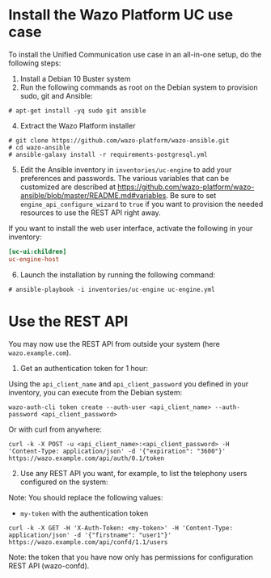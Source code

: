 # Install the Wazo Platform UC use case

To install the Unified Communication use case in an all-in-one
setup, do the following steps:

1. Install a Debian 10 Buster system
2. Run the following commands as root on the Debian system to
   provision sudo, git and Ansible:

```ShellSession
# apt-get install -yq sudo git ansible
```

4. Extract the Wazo Platform installer

```ShellSession
# git clone https://github.com/wazo-platform/wazo-ansible.git
# cd wazo-ansible
# ansible-galaxy install -r requirements-postgresql.yml
```

5. Edit the Ansible inventory in `inventories/uc-engine` to add your
   preferences and passwords. The various variables that can be
   customized are described at
   <https://github.com/wazo-platform/wazo-ansible/blob/master/README.md#variables>. Be
   sure to set `engine_api_configure_wizard` to `true` if you want to
   provision the needed resources to use the REST API right away.

If you want to install the web user interface, activate the following
in your inventory:

```Ini
[uc-ui:children]
uc-engine-host
```

6. Launch the installation by running the following command:

```ShellSession
# ansible-playbook -i inventories/uc-engine uc-engine.yml
```
# Use the REST API

You may now use the REST API from outside your system (here `wazo.example.com`).

1. Get an authentication token for 1 hour:

Using the `api_client_name` and `api_client_password` you defined in
your inventory, you can execute from the Debian system:

```ShellSession
wazo-auth-cli token create --auth-user <api_client_name> --auth-password <api_client_password>
```
Or with curl from anywhere:

```ShellSession
curl -k -X POST -u <api_client_name>:<api_client_password> -H 'Content-Type: application/json' -d '{"expiration": "3600"}' https://wazo.example.com/api/auth/0.1/token
```

2. Use any REST API you want, for example, to list the telephony users configured on the system:

Note: You should replace the following values:
* `my-token` with the authentication token

```ShellSession
curl -k -X GET -H 'X-Auth-Token: <my-token>' -H 'Content-Type: application/json' -d '{"firstname": "user1"}' https://wazo.example.com/api/confd/1.1/users
```

Note: the token that you have now only has permissions for configuration REST API (wazo-confd).
